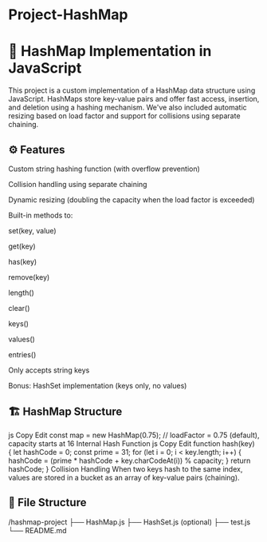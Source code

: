 # Project-HashMap
# 🧠 HashMap Implementation in JavaScript
This project is a custom implementation of a HashMap data structure using JavaScript. HashMaps store key-value pairs and offer fast access, insertion, and deletion using a hashing mechanism. We've also included automatic resizing based on load factor and support for collisions using separate chaining.

## ⚙️ Features
Custom string hashing function (with overflow prevention)

Collision handling using separate chaining

Dynamic resizing (doubling the capacity when the load factor is exceeded)

Built-in methods to:

set(key, value)

get(key)

has(key)

remove(key)

length()

clear()

keys()

values()

entries()

Only accepts string keys

Bonus: HashSet implementation (keys only, no values)

## 🏗️ HashMap Structure
js
Copy
Edit
const map = new HashMap(0.75); // loadFactor = 0.75 (default), capacity starts at 16
Internal Hash Function
js
Copy
Edit
function hash(key) {
  let hashCode = 0;
  const prime = 31;
  for (let i = 0; i < key.length; i++) {
    hashCode = (prime * hashCode + key.charCodeAt(i)) % capacity;
  }
  return hashCode;
}
Collision Handling
When two keys hash to the same index, values are stored in a bucket as an array of key-value pairs (chaining).

## 📁 File Structure
/hashmap-project
  ├── HashMap.js
  ├── HashSet.js (optional)
  ├── test.js
  └── README.md
